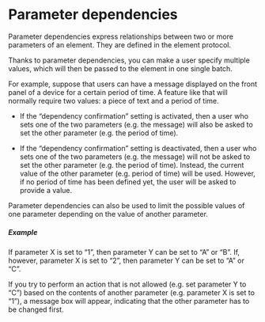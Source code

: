 # Parameter dependencies

Parameter dependencies express relationships between two or more parameters of an element. They are defined in the element protocol.

Thanks to parameter dependencies, you can make a user specify multiple values, which will then be passed to the element in one single batch.

For example, suppose that users can have a message displayed on the front panel of a device for a certain period of time. A feature like that will normally require two values: a piece of text and a period of time.

- If the “dependency confirmation” setting is activated, then a user who sets one of the two parameters (e.g. the message) will also be asked to set the other parameter (e.g. the period of time).

- If the “dependency confirmation” setting is deactivated, then a user who sets one of the two parameters (e.g. the message) will not be asked to set the other parameter (e.g. the period of time). Instead, the current value of the other parameter (e.g. period of time) will be used. However, if no period of time has been defined yet, the user will be asked to provide a value.

Parameter dependencies can also be used to limit the possible values of one parameter depending on the value of another parameter.

##### Example

If parameter X is set to “1”, then parameter Y can be set to “A” or “B”. If, however, parameter X is set to “2”, then parameter Y can be set to “A” or “C”.

If you try to perform an action that is not allowed (e.g. set parameter Y to “C”) based on the contents of another parameter (e.g. parameter X is set to “1”), a message box will appear, indicating that the other parameter has to be changed first.


